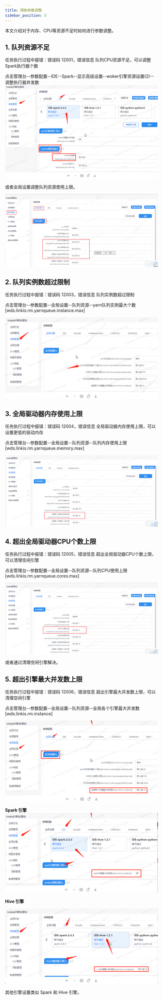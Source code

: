 ```yaml
---
title: 限制参数调整
sidebar_position: 5
---
```


本文介绍对于内存、CPU等资源不足时如何进行参数调整。

## 1. 队列资源不足
任务执行过程中报错：错误码 12001，错误信息 队列CPU资源不足，可以调整Spark执行器个数

点击管理台--参数配置--IDE--Spark--显示高级设置--woker引擎资源设置(2)--调整执行器并发数
![](../images/spark-resource.png)

或者全局设置调整队列资源使用上限。

![](../images/global-limit.png)

## 2. 队列实例数超过限制

任务执行过程中报错：错误码 12003，错误信息 队列实例数超过限制

点击管理台--参数配置--全局设置--队列资源--yarn队列实例最大个数[wds.linkis.rm.yarnqueue.instance.max]

![](../images/yarn-instance.png)

## 3. 全局驱动器内存使用上限
任务执行过程中报错：错误码 12004，错误信息 全局驱动器内存使用上限，可以设置更低的驱动内存

点击管理台--参数配置--全局设置--队列资源--队列内存使用上限[wds.linkis.rm.yarnqueue.memory.max]

![](../images/engine-memory.png)

## 4. 超出全局驱动器CPU个数上限

任务执行过程中报错：错误码 12005，错误信息 超出全局驱动器CPU个数上限，可以清理空闲引擎

点击管理台--参数配置--全局设置--队列资源--队列CPU使用上限[wds.linkis.rm.yarnqueue.cores.max]

![](../images/global-cpu.png)

或者通过清理空闲引擎解决。

## 5. 超出引擎最大并发数上限

任务执行过程中报错：错误码 12006，错误信息 超出引擎最大并发数上限，可以清理空闲引擎

点击管理台--参数配置--全局设置--队列资源--全局各个引擎最大并发数[wds.linkis.rm.instance]

![](../images/global-con.png)

**Spark 引擎**
![](../images/spark-con.png)

**Hive 引擎**

![](../images/hive-con.png)

其他引擎设置类似 Spark 和 Hive 引擎。
